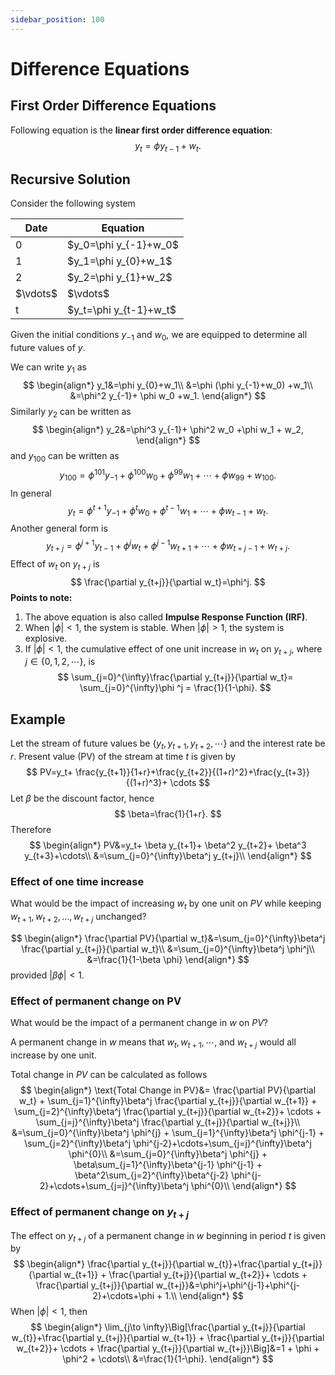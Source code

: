 ```yaml
---
sidebar_position: 100
---
```

# Difference Equations

## First Order Difference Equations

Following equation is the **linear first order difference equation**:
$$
y_t=\phi y_{t-1}+w_t.
$$

## Recursive Solution

Consider the following system

<div style={{ textAlign: 'center' }}>
    <table>
        <thead>
            <tr>
                <th>Date</th>
                <th>Equation</th>
            </tr>
        </thead>
        <tbody>
            <tr>
                <td>0</td>
                <td>$y_0=\phi y_{-1}+w_0$</td>
            </tr>
            <tr>
                <td>1</td>
                <td>$y_1=\phi y_{0}+w_1$</td>
            </tr>
            <tr>
                <td>2</td>
                <td>$y_2=\phi y_{1}+w_2$</td>
            </tr>
            <tr>
                <td>$\vdots$</td>
                <td>$\vdots$</td>
            </tr>
            <tr>
                <td>t</td>
                <td>$y_t=\phi y_{t-1}+w_t$</td>
            </tr>
        </tbody>
    </table>
</div>

Given the initial conditions $y_{-1}$ and $w_0$, we are equipped to determine all future values of $y$.

We can write $y_1$ as 
$$
\begin{align*}
y_1&=\phi y_{0}+w_1\\
&=\phi (\phi y_{-1}+w_0) +w_1\\
&=\phi^2 y_{-1}+ \phi w_0 +w_1.
\end{align*}
$$
Similarly $y_2$ can be written as
$$
\begin{align*}
y_2&=\phi^3 y_{-1}+ \phi^2 w_0 +\phi w_1 + w_2,
\end{align*}
$$
and $y_{100}$ can be written as
$$
y_{100}=\phi^{101}y_{-1}+\phi^{100}w_0 + \phi^{99}w_1 + \cdots+\phi w_{99}+w_{100}.
$$
In general
$$
y_{t}=\phi^{t+1}y_{-1}+\phi^{t}w_0 + \phi^{t-1}w_1 + \cdots+\phi w_{t-1}+w_{t}.
$$
Another general form is
$$
y_{t+j}=\phi^{j+1}y_{t-1}+\phi^{j}w_t + \phi^{j-1}w_{t+1} + \cdots+\phi w_{t+j-1}+w_{t+j}.
$$
Effect of $w_t$ on $y_{t+j}$ is 
$$
\frac{\partial y_{t+j}}{\partial w_t}=\phi^j.
$$
**Points to note:**
1. The above equation is also called **Impulse Response Function (IRF)**.
2. When $|\phi|<1$, the system is stable. When $|\phi|>1$, the system is explosive.
3. If $|\phi|<1$, the cumulative effect of one unit increase in $w_t$ on $y_{t+j}$, where $j \in \{0,1,2,\cdots\}$, is
$$
\sum_{j=0}^{\infty}\frac{\partial y_{t+j}}{\partial w_t}= \sum_{j=0}^{\infty}\phi ^j = \frac{1}{1-\phi}.
$$

## Example

Let the stream of future values be $\{y_t,y_{t+1},y_{t+2},\cdots\}$ and the interest rate be $r$. Present value (PV) of the stream at time $t$ is given by
$$
PV=y_t+ \frac{y_{t+1}}{1+r}+\frac{y_{t+2}}{(1+r)^2}+\frac{y_{t+3}}{(1+r)^3}+ \cdots
$$
Let $\beta$ be the discount factor, hence
$$
\beta=\frac{1}{1+r}.
$$
Therefore
$$
\begin{align*}
    PV&=y_t+ \beta y_{t+1}+ \beta^2 y_{t+2}+ \beta^3 y_{t+3}+\cdots\\
    &=\sum_{j=0}^{\infty}\beta^j y_{t+j}\\
\end{align*}
$$

### Effect of one time increase

What would be the impact of increasing $w_t$ by one unit on $PV$ while keeping $w_{t+1}, w_{t+2}, \ldots, w_{t+j}$ unchanged?

$$
\begin{align*}
    \frac{\partial PV}{\partial w_t}&=\sum_{j=0}^{\infty}\beta^j \frac{\partial y_{t+j}}{\partial w_t}\\
    &=\sum_{j=0}^{\infty}\beta^j \phi^j\\
    &=\frac{1}{1-\beta \phi}
\end{align*}
$$
provided $|\beta \phi|<1$.

### Effect of permanent change on PV

What would be the impact of a permanent change in $w$ on $PV$?

A permanent change in $w$ means that $w_t, w_{t+1}, \cdots ,$ and $w_{t+j}$ would all increase by one unit.

Total change in $PV$ can be calculated as follows
$$
\begin{align*}
    \text{Total Change in PV}&=
    \frac{\partial PV}{\partial w_t} + \sum_{j=1}^{\infty}\beta^j \frac{\partial y_{t+j}}{\partial w_{t+1}} + \sum_{j=2}^{\infty}\beta^j \frac{\partial y_{t+j}}{\partial w_{t+2}}+ \cdots + \sum_{j=j}^{\infty}\beta^j \frac{\partial y_{t+j}}{\partial w_{t+j}}\\
    &=\sum_{j=0}^{\infty}\beta^j \phi^{j} + \sum_{j=1}^{\infty}\beta^j \phi^{j-1} + \sum_{j=2}^{\infty}\beta^j \phi^{j-2}+\cdots+\sum_{j=j}^{\infty}\beta^j \phi^{0}\\
    &=\sum_{j=0}^{\infty}\beta^j \phi^{j} + \beta\sum_{j=1}^{\infty}\beta^{j-1} \phi^{j-1} + \beta^2\sum_{j=2}^{\infty}\beta^{j-2} \phi^{j-2}+\cdots+\sum_{j=j}^{\infty}\beta^j \phi^{0}\\
\end{align*}
$$

### Effect of permanent change on $y_{t+j}$

The effect on $y_{t+j}$ of a permanent change in $w$ beginning in period $t$ is given by
$$
\begin{align*}
    \frac{\partial y_{t+j}}{\partial w_{t}}+\frac{\partial y_{t+j}}{\partial w_{t+1}} + \frac{\partial y_{t+j}}{\partial w_{t+2}}+ \cdots + \frac{\partial y_{t+j}}{\partial w_{t+j}}&=\phi^j+\phi^{j-1}+\phi^{j-2}+\cdots+\phi + 1.\\
\end{align*}
$$
When $|\phi|<1$, then
$$
\begin{align*}
    \lim_{j\to \infty}\Big[\frac{\partial y_{t+j}}{\partial w_{t}}+\frac{\partial y_{t+j}}{\partial w_{t+1}} + \frac{\partial y_{t+j}}{\partial w_{t+2}}+ \cdots + \frac{\partial y_{t+j}}{\partial w_{t+j}}\Big]&=1 + \phi + \phi^2 + \cdots\\
    &=\frac{1}{1-\phi}.
\end{align*}
$$